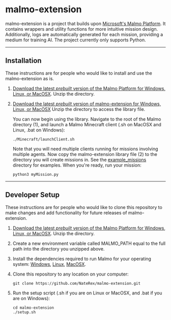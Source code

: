# **malmo-extension** #

malmo-extension is a project that builds upon [Microsoft's Malmo Platform](https://github.com/Microsoft/malmo/). It contains wrappers and utility functions for more intuitive mission design. Additionally, logs are automatically generated for each mission, providing a medium for training AI. The project currently only supports Python.

___
## **Installation** ##

These instructions are for people who would like to install and use the malmo-extension as is.

1. [Download the latest _prebuilt_ version of the Malmo Platform for Windows, Linux, or MacOSX](https://github.com/Microsoft/malmo/releases). Unzip the directory.

2. [Download the latest _prebuilt_ version of malmo-extension for Windows, Linux, or MacOSX]() Unzip the directory to access the library file.

    You can now begin using the library. Navigate to the root of the Malmo directory (1), and launch a Malmo Minecraft client (.sh on MacOSX and Linux, .bat on Windows):

    ```
    ./Minecraft/launchClient.sh
    ```

    Note that you will need multiple clients running for missions involving multiple agents. Now copy the malmo-extension library file (2) to the directory you will create missions in. See the [example_missions]() directory for examples. When you're ready, run your mission:

    ```
    python3 myMission.py
    ```

___
## **Developer Setup** ##

These instructions are for people who would like to clone this repository to make changes and add functionality for future releases of malmo-extension.

1. [Download the latest _prebuilt_ version of the Malmo Platform for Windows, Linux, or MacOSX](https://github.com/Microsoft/malmo/releases). Unzip the directory.

2. Create a new environment variable called MALMO_PATH equal to the full path into the directory you unzipped above.

3. Install the dependencies required to run Malmo for your operating system: [Windows](https://github.com/microsoft/malmo/blob/master/doc/install_windows.md), [Linux](https://github.com/microsoft/malmo/blob/master/doc/install_linux.md), [MacOSX](https://github.com/microsoft/malmo/blob/master/doc/install_macosx.md).

4. Clone this repository to any location on your computer:
    ```
    git clone https://github.com/NateRex/malmo-extension.git
    ```

5. Run the setup script (.sh if you are on Linux or MacOSX, and .bat if you are on Windows):
    ```
    cd malmo-extension
    ./setup.sh
    ```